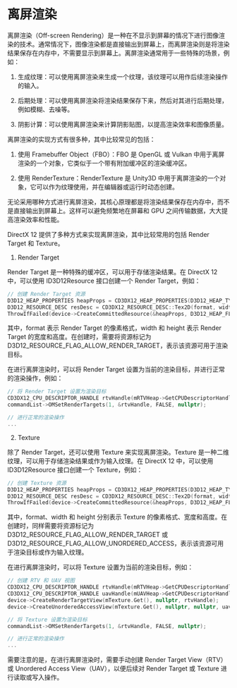 # 离屏渲染

离屏渲染（Off-screen Rendering）是一种在不显示到屏幕的情况下进行图像渲染的技术。通常情况下，图像渲染都是直接输出到屏幕上，而离屏渲染则是将渲染结果保存在内存中，不需要显示到屏幕上。离屏渲染通常用于一些特殊的场景，例如：

1. 生成纹理：可以使用离屏渲染来生成一个纹理，该纹理可以用作后续渲染操作的输入。

2. 后期处理：可以使用离屏渲染将渲染结果保存下来，然后对其进行后期处理，例如模糊、去噪等。

3. 阴影计算：可以使用离屏渲染来计算阴影贴图，以提高渲染效率和图像质量。

离屏渲染的实现方式有很多种，其中比较常见的包括：

1. 使用 Framebuffer Object（FBO）：FBO 是 OpenGL 或 Vulkan 中用于离屏渲染的一个对象，它类似于一个带有附加缓冲区的渲染缓冲区。

2. 使用 RenderTexture：RenderTexture 是 Unity3D 中用于离屏渲染的一个对象，它可以作为纹理使用，并在编辑器或运行时动态创建。

无论采用哪种方式进行离屏渲染，其核心原理都是将渲染结果保存在内存中，而不是直接输出到屏幕上。这样可以避免频繁地在屏幕和 GPU 之间传输数据，大大提高渲染效率和性能。



DirectX 12 提供了多种方式来实现离屏渲染，其中比较常用的包括 Render Target 和 Texture。

1. Render Target

Render Target 是一种特殊的缓冲区，可以用于存储渲染结果。在 DirectX 12 中，可以使用 ID3D12Resource 接口创建一个 Render Target，例如：

```cpp
// 创建 Render Target 资源
D3D12_HEAP_PROPERTIES heapProps = CD3DX12_HEAP_PROPERTIES(D3D12_HEAP_TYPE_DEFAULT);
D3D12_RESOURCE_DESC resDesc = CD3DX12_RESOURCE_DESC::Tex2D(format, width, height, 1, 1, 1, 0, D3D12_RESOURCE_FLAG_ALLOW_RENDER_TARGET);
ThrowIfFailed(device->CreateCommittedResource(&heapProps, D3D12_HEAP_FLAG_NONE, &resDesc, D3D12_RESOURCE_STATE_PIXEL_SHADER_RESOURCE, nullptr, IID_PPV_ARGS(&mRenderTarget)));
```

其中，format 表示 Render Target 的像素格式，width 和 height 表示 Render Target 的宽度和高度。在创建时，需要将资源标记为 D3D12_RESOURCE_FLAG_ALLOW_RENDER_TARGET，表示该资源可用于渲染目标。

在进行离屏渲染时，可以将 Render Target 设置为当前的渲染目标，并进行正常的渲染操作，例如：

```cpp
// 将 Render Target 设置为渲染目标
CD3DX12_CPU_DESCRIPTOR_HANDLE rtvHandle(mRTVHeap->GetCPUDescriptorHandleForHeapStart(), mFrameIndex, mRTVDescriptorSize);
commandList->OMSetRenderTargets(1, &rtvHandle, FALSE, nullptr);

// 进行正常的渲染操作
...
```

2. Texture

除了 Render Target，还可以使用 Texture 来实现离屏渲染。Texture 是一种二维纹理，可以用于存储渲染结果或作为输入纹理。在 DirectX 12 中，可以使用 ID3D12Resource 接口创建一个 Texture，例如：

```cpp
// 创建 Texture 资源
D3D12_HEAP_PROPERTIES heapProps = CD3DX12_HEAP_PROPERTIES(D3D12_HEAP_TYPE_DEFAULT);
D3D12_RESOURCE_DESC resDesc = CD3DX12_RESOURCE_DESC::Tex2D(format, width, height, 1, 1, 1, 0, D3D12_RESOURCE_FLAG_ALLOW_RENDER_TARGET | D3D12_RESOURCE_FLAG_ALLOW_UNORDERED_ACCESS);
ThrowIfFailed(device->CreateCommittedResource(&heapProps, D3D12_HEAP_FLAG_NONE, &resDesc, D3D12_RESOURCE_STATE_PIXEL_SHADER_RESOURCE, nullptr, IID_PPV_ARGS(&mTexture)));
```

其中，format、width 和 height 分别表示 Texture 的像素格式、宽度和高度。在创建时，同样需要将资源标记为 D3D12_RESOURCE_FLAG_ALLOW_RENDER_TARGET 或 D3D12_RESOURCE_FLAG_ALLOW_UNORDERED_ACCESS，表示该资源可用于渲染目标或作为输入纹理。

在进行离屏渲染时，可以将 Texture 设置为当前的渲染目标，例如：

```cpp
// 创建 RTV 和 UAV 视图
CD3DX12_CPU_DESCRIPTOR_HANDLE rtvHandle(mRTVHeap->GetCPUDescriptorHandleForHeapStart(), mFrameIndex, mRTVDescriptorSize);
CD3DX12_CPU_DESCRIPTOR_HANDLE uavHandle(mUAVHeap->GetCPUDescriptorHandleForHeapStart(), mFrameIndex, mUAVDescriptorSize);
device->CreateRenderTargetView(mTexture.Get(), nullptr, rtvHandle);
device->CreateUnorderedAccessView(mTexture.Get(), nullptr, nullptr, uavHandle);

// 将 Texture 设置为渲染目标
commandList->OMSetRenderTargets(1, &rtvHandle, FALSE, nullptr);

// 进行正常的渲染操作
...
```

需要注意的是，在进行离屏渲染时，需要手动创建 Render Target View（RTV）或 Unordered Access View（UAV），以便后续对 Render Target 或 Texture 进行读取或写入操作。